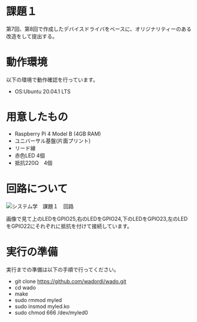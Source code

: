 # 課題１
第7回、第8回で作成したデバイスドライバをベースに、オリジナリティーのある改造をして提出する。

# 動作環境
以下の環境で動作確認を行っています。
* OS:Ubuntu 20.04.1 LTS

# 用意したもの
* Raspberry Pi 4 Model B (4GB RAM)
* ユニバーサル基盤(片面プリント)
* リード線
* 赤色LED 4個
* 抵抗220Ω　4個

# 回路について
![システム学　課題１　回路](https://user-images.githubusercontent.com/72900623/100960483-b46cdd80-3563-11eb-943d-fc8a9e206f0b.jpg)

画像で見て上のLEDをGPIO25,右のLEDをGPIO24,下のLEDをGPIO23,左のLEDをGPIO22にそれぞれに抵抗を付けて接続しています。

# 実行の準備
実行までの準備は以下の手順で行ってください。
* git clone https://github.com/wadordi/wado.git
* cd wado
* make
* sudo rmmod myled
* sudo insmod myled.ko
* sudo chmod 666 /dev/myled0
